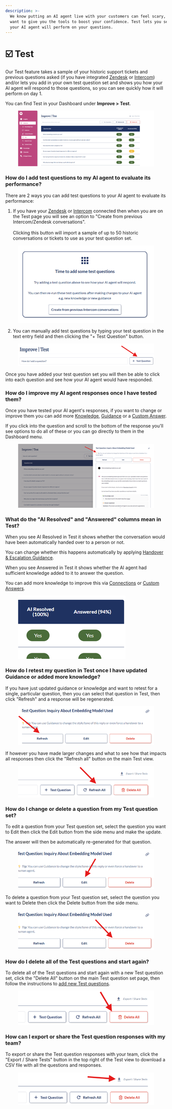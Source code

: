 ```yaml
---
description: >-
  We know putting an AI agent live with your customers can feel scary, so we
  want to give you the tools to boost your confidence. Test lets you see how
  your AI agent will perform on your questions.
---
```


# ☑️ Test

Our Test feature takes a sample of your historic support tickets and previous questions asked (if you have integrated [Zendesk](../channels/zendesk/) or [Intercom](../channels/intercom/)) and/or lets you add in your own test question set and shows you how your AI agent will respond to those questions, so you can see quickly how it will perform on day 1.

You can find Test in your Dashboard under **Improve > Test**.

<figure><img src="../../.gitbook/assets/image (499).png" alt=""><figcaption></figcaption></figure>

### How do I add test questions to my AI agent to evaluate its performance?

There are 2 ways you can add test questions to your AI agent to evaluate its performance:

1. If you have your [Zendesk](../channels/zendesk/) or [Intercom](../channels/intercom/) connected then when you are on the Test page you will see an option to "Create from previous Intercom/Zendesk conversations". \
   \
   Clicking this button will import a sample of up to 50 historic conversations or tickets to use as your test question set.

<figure><img src="../../.gitbook/assets/image (511).png" alt=""><figcaption></figcaption></figure>

2. You can manually add test questions by typing your test question in the text entry field and then clicking the "+ Test Question" button.&#x20;

<figure><img src="../../.gitbook/assets/image (502).png" alt=""><figcaption></figcaption></figure>

Once you have added your test question set you will then be able to click into each question and see how your AI agent would have responded.

### How do I improve my AI agent responses once I have tested them?

Once you have tested your AI agent's responses, if you want to change or improve them you can add more [Knowledge](../connections/), [Guidance](guidance.md) or a [Custom Answer](custom-answers.md).

If you click into the question and scroll to the bottom of the response you'll see options to do all of these or you can go directly to them in the Dashboard menu.

<figure><img src="../../.gitbook/assets/image (509).png" alt=""><figcaption></figcaption></figure>

### What do the "AI Resolved" and "Answered" columns mean in Test?

When you see AI Resolved in Test it shows whether the conversation would have been automatically handed over to a person or not.

You can change whether this happens automatically by applying [Handover & Escalation Guidance](guidance.md#handover-and-escalation).

When you see Answered in Test it shows whether the AI agent had sufficient knowledge added to it to answer the question.

You can add more knowledge to improve this via [Connections](../connections/) or [Custom Answers](custom-answers.md).

<figure><img src="../../.gitbook/assets/image (510).png" alt=""><figcaption></figcaption></figure>

### How do I retest my question in Test once I have updated Guidance or added more knowledge?

If you have just updated guidance or knowledge and want to retest for a single, particular question, then you can select that question in Test, then click "Refresh" and a response will be regenerated.

<figure><img src="../../.gitbook/assets/image (514).png" alt=""><figcaption></figcaption></figure>

If however you have made larger changes and what to see how that impacts all responses then click the "Refresh all" button on the main Test view.

<figure><img src="../../.gitbook/assets/image (504).png" alt=""><figcaption></figcaption></figure>

### How do I change or delete a question from my Test question set?

To edit a question from your Test question set, select the question you want to Edit then click the Edit button from the side menu and make the update.&#x20;

The answer will then be automatically re-generated for that question.

<figure><img src="../../.gitbook/assets/image (512).png" alt=""><figcaption></figcaption></figure>

To delete a question from your Test question set, select the question you want to Delete then click the Delete button from the side menu.&#x20;

<figure><img src="../../.gitbook/assets/image (513).png" alt=""><figcaption></figcaption></figure>

### How do I delete all of the Test questions and start again?

To delete all of the Test questions and start again with a new Test question set, click the "Delete All" button on the main Test question set page, then follow the instructions to [add new Test questions](test.md#how-do-i-add-test-questions-to-my-ai-agent-to-evaluate-its-performance).

<figure><img src="../../.gitbook/assets/image (506).png" alt=""><figcaption></figcaption></figure>

### How can I export or share the Test question responses with my team?

To export or share the Test question responses with your team, click the "Export / Share Tests" button in the top right of the Test view to download a CSV file with all the questions and responses.

<figure><img src="../../.gitbook/assets/image (507).png" alt=""><figcaption></figcaption></figure>
